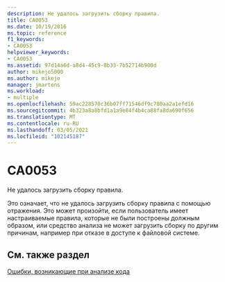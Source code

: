 ```yaml
---
description: Не удалось загрузить сборку правила.
title: CA0053
ms.date: 10/19/2016
ms.topic: reference
f1_keywords:
- CA0053
helpviewer_keywords:
- CA0053
ms.assetid: 97d14a6d-a8d4-45c9-8b33-7b52714b900d
author: mikejo5000
ms.author: mikejo
manager: jmartens
ms.workload:
- multiple
ms.openlocfilehash: 59ac228570c36b07ff71546df9c780aa2a1efd16
ms.sourcegitcommit: 4b323a8a8bfd1a1a9e84f4b4ca88fa8da690f656
ms.translationtype: MT
ms.contentlocale: ru-RU
ms.lasthandoff: 03/05/2021
ms.locfileid: "102145187"
---
```

# <a name="ca0053"></a>CA0053
Не удалось загрузить сборку правила.

Это означает, что не удалось загрузить сборку правила с помощью отражения. Это может произойти, если пользователь имеет настраиваемые правила, которые не были построены должным образом, или средство анализа не может загрузить сборку по другим причинам, например при отказе в доступе к файловой системе.

## <a name="see-also"></a>См. также раздел
[Ошибки, возникающие при анализе кода](../code-quality/code-analysis-application-errors.md)
